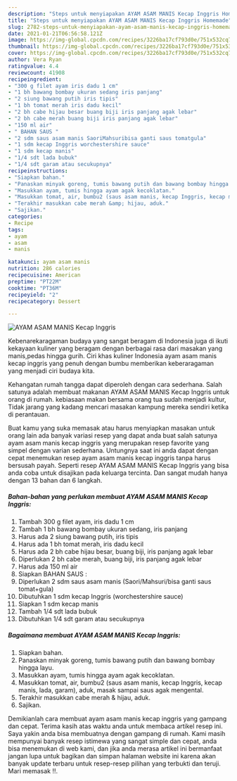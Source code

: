 ```yaml
---
description: "Steps untuk menyiapakan AYAM ASAM MANIS Kecap Inggris Homemade"
title: "Steps untuk menyiapakan AYAM ASAM MANIS Kecap Inggris Homemade"
slug: 2782-steps-untuk-menyiapakan-ayam-asam-manis-kecap-inggris-homemade
date: 2021-01-21T06:56:58.121Z
image: https://img-global.cpcdn.com/recipes/3226ba17cf793d0e/751x532cq70/ayam-asam-manis-kecap-inggris-foto-resep-utama.jpg
thumbnail: https://img-global.cpcdn.com/recipes/3226ba17cf793d0e/751x532cq70/ayam-asam-manis-kecap-inggris-foto-resep-utama.jpg
cover: https://img-global.cpcdn.com/recipes/3226ba17cf793d0e/751x532cq70/ayam-asam-manis-kecap-inggris-foto-resep-utama.jpg
author: Vera Ryan
ratingvalue: 4.4
reviewcount: 41908
recipeingredient:
- "300 g filet ayam iris dadu 1 cm"
- "1 bh bawang bombay ukuran sedang iris panjang"
- "2 siung bawang putih iris tipis"
- "1 bh tomat merah iris dadu kecil"
- "2 bh cabe hijau besar buang biji iris panjang agak lebar"
- "2 bh cabe merah buang biji iris panjang agak lebar"
- "150 ml air"
- " BAHAN SAUS "
- "2 sdm saus asam manis SaoriMahsuribisa ganti saus tomatgula"
- "1 sdm kecap Inggris worchestershire sauce"
- "1 sdm kecap manis"
- "1/4 sdt lada bubuk"
- "1/4 sdt garam atau secukupnya"
recipeinstructions:
- "Siapkan bahan."
- "Panaskan minyak goreng, tumis bawang putih dan bawang bombay hingga layu."
- "Masukkan ayam, tumis hingga ayam agak kecoklatan."
- "Masukkan tomat, air, bumbu2 (saus asam manis, kecap Inggris, kecap manis, lada, garam), aduk, masak sampai saus agak mengental."
- "Terakhir masukkan cabe merah &amp; hijau, aduk."
- "Sajikan."
categories:
- Recipe
tags:
- ayam
- asam
- manis

katakunci: ayam asam manis 
nutrition: 286 calories
recipecuisine: American
preptime: "PT22M"
cooktime: "PT36M"
recipeyield: "2"
recipecategory: Dessert

---
```



![AYAM ASAM MANIS Kecap Inggris](https://img-global.cpcdn.com/recipes/3226ba17cf793d0e/751x532cq70/ayam-asam-manis-kecap-inggris-foto-resep-utama.jpg)

Kebenarekaragaman budaya yang sangat beragam di Indonesia juga di ikuti kekayaan kuliner yang beragam dengan berbagai rasa dari masakan yang manis,pedas hingga gurih. Ciri khas kuliner Indonesia ayam asam manis kecap inggris yang penuh dengan bumbu memberikan keberaragaman yang menjadi ciri budaya kita.




Kehangatan rumah tangga dapat diperoleh dengan cara sederhana. Salah satunya adalah membuat makanan AYAM ASAM MANIS Kecap Inggris untuk orang di rumah. kebiasaan makan bersama orang tua sudah menjadi kultur, Tidak jarang yang kadang mencari masakan kampung mereka sendiri ketika di perantauan.

Buat kamu yang suka memasak atau harus menyiapkan masakan untuk orang lain ada banyak variasi resep yang dapat anda buat salah satunya ayam asam manis kecap inggris yang merupakan resep favorite yang simpel dengan varian sederhana. Untungnya saat ini anda dapat dengan cepat menemukan resep ayam asam manis kecap inggris tanpa harus bersusah payah.
Seperti resep AYAM ASAM MANIS Kecap Inggris yang bisa anda coba untuk disajikan pada keluarga tercinta. Dan sangat mudah hanya dengan 13 bahan dan 6 langkah.


<!--inarticleads1-->

##### Bahan-bahan yang perlukan membuat AYAM ASAM MANIS Kecap Inggris:

1. Tambah 300 g filet ayam, iris dadu 1 cm
1. Tambah 1 bh bawang bombay ukuran sedang, iris panjang
1. Harus ada 2 siung bawang putih, iris tipis
1. Harus ada 1 bh tomat merah, iris dadu kecil
1. Harus ada 2 bh cabe hijau besar, buang biji, iris panjang agak lebar
1. Diperlukan 2 bh cabe merah, buang biji, iris panjang agak lebar
1. Harus ada 150 ml air
1. Siapkan  BAHAN SAUS :
1. Diperlukan 2 sdm saus asam manis (Saori/Mahsuri/bisa ganti saus tomat+gula)
1. Dibutuhkan 1 sdm kecap Inggris (worchestershire sauce)
1. Siapkan 1 sdm kecap manis
1. Tambah 1/4 sdt lada bubuk
1. Dibutuhkan 1/4 sdt garam atau secukupnya




<!--inarticleads2-->

##### Bagaimana membuat  AYAM ASAM MANIS Kecap Inggris:

1. Siapkan bahan.
1. Panaskan minyak goreng, tumis bawang putih dan bawang bombay hingga layu.
1. Masukkan ayam, tumis hingga ayam agak kecoklatan.
1. Masukkan tomat, air, bumbu2 (saus asam manis, kecap Inggris, kecap manis, lada, garam), aduk, masak sampai saus agak mengental.
1. Terakhir masukkan cabe merah &amp; hijau, aduk.
1. Sajikan.




Demikianlah cara membuat ayam asam manis kecap inggris yang gampang dan cepat. Terima kasih atas waktu anda untuk membaca artikel resep ini. Saya yakin anda bisa membuatnya dengan gampang di rumah. Kami masih mempunyai banyak resep istimewa yang sangat simple dan cepat, anda bisa menemukan di web kami, dan jika anda merasa artikel ini bermanfaat jangan lupa untuk bagikan dan simpan halaman website ini karena akan banyak update terbaru untuk resep-resep pilihan yang terbukti dan teruji. Mari memasak !!. 
